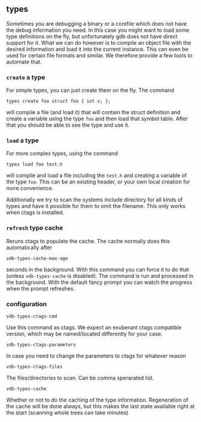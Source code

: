 ## types
Sometimes you are debugging a binary or a corefile which does not have the debug information you need. In this case you
might want to load some type definitions on the fly, but unfortunately gdb does not have direct support for it. What we
can do however is to compile an object file with the desired information and load it into the current instance. This can
even be used for certain file formats and similar. We therefore provide a few tools to automate that.

### `create` a type

For simple types, you can just create them on the fly. The command 

```
types create foo struct foo { int x; };
```
will compile a file (and load it) that will contain the struct definition and create a variable using the type `foo` and
then load that symbol table. After that you should be able to see the type and use it.

### `load` a type
For more complex types, using the command
```
types load foo test.h
```
will compile and load a file including the `test.h` and creating a variable of the type `foo`. This can be an existing
header, or your own local creation for more convenience.

Additionally we try to scan the systems include directory for all kinds of types and have it possible for them to omit
the filename. This only works when ctags is installed.

### `refresh` type cache

Reruns ctags to populate the cache. The cache normally does this automatically after 
```
vdb-types-cache-max-age
```

seconds in the background. With this command you can force it to do that (unless `vdb-types-cache` is disabled). The
command is run and processed in the  background. With the default fancy prompt you can watch the progress when the
prompt refreshes.

### configuration
```
vdb-types-ctags-cmd
```
Use this command as ctags. We expect an exuberant ctags compatible version, which may be named/located differently for
your case.


```
vdb-types-ctags-parameters
```
In case you need to change the parameters to ctags for whatever reason


```
vdb-types-ctags-files
```
The files/directories to scan. Can be comma sperarated list.


```
vdb-types-cache
```
Whether or not to do the caching of the type information. Regeneration of the cache will be done always, but this makes
the last state available right at the start (scanning whole trees can take minutes)

